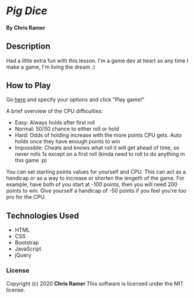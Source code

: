 # *Pig Dice*

#### By **Chris Ramer**

## Description

Had a little extra fun with this lesson. I'm a game dev at heart so any time I make a game, I'm living the dream :)

## How to Play

Go [here](https://chrisramer.github.io/game-of-choice/) and specify your options and click "Play game!"

A brief overview of the CPU difficulties:
* Easy: Always holds after first roll
* Normal: 50/50 chance to either roll or hold
* Hard: Odds of holding increase with the more points CPU gets. Auto holds once they have enough points to win
* Impossible: Cheats and knows what roll it will get ahead of time, so never rolls 1s except on a first roll (kinda need to roll to do anything in this game :p)

You can set starting points values for yourself and CPU. This can act as a handicap or as a way to increase or shorten the lengeth of the game. For example, have both of you start at -100 points, then you will need 200 points to win. Give yourself a handicap of -50 points if you feel you're too pro for the CPU.

## Technologies Used

* HTML
* CSS
* Bootstrap
* JavaScript
* jQuery

### License

Copyright (c) 2020 **Chris Ramer**
This software is licensed under the MIT license.